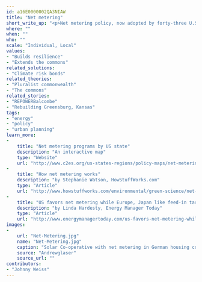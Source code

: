 ```yaml
---
id: a16E0000002QA3NIAW
title: "Net metering"
short_write_up: "<p>Net metering policy, now adopted by forty-three U.S. states, allows electricity end-users to “run the meter backwards,” meaning that utility customers can receive retail credit for generating solar power and feeding it back to the grid. This measure provides homeowners, businesses and industry with an economic incentive to install solar panels, while at the same time increasing the resilience and reducing the environmental impact of the grid by distributing power generation among many small energy producers. Particularly when accompanied by measures to encourage household, community, and co-operative energy generation projects, net metering can be a useful tool for distributing and democratizing the grid.</p>"
where: ""
when: ""
who: ""
scale: "Individual, Local"
values:
- "Builds resilience"
- "Extends the commons"
related_solutions:
- "Climate risk bonds"
related_theories:
- "Pluralist commonwealth"
- "The commons"
related_stories:
- "REPOWERBalcombe"
- "Rebuilding Greensburg, Kansas"
tags:
- "energy"
- "policy"
- "urban planning"
learn_more:
-
    title: "Net metering programs by US state"
    description: "An interactive map"
    type: "Website"
    url: "http://www.c2es.org/us-states-regions/policy-maps/net-metering"
-
    title: "How net metering works"
    description: "by Stephanie Watson, HowStuffWorks.com"
    type: "Article"
    url: "http://www.howstuffworks.com/environmental/green-science/net-metering.htm"
-
    title: "US favors net metering while Europe, Japan like feed-in tariffs"
    description: "by Linda Hardesty, Energy Manager Today"
    type: "Article"
    url: "http://www.energymanagertoday.com/us-favors-net-metering-while-europe-japan-like-feed-in-tariffs-092374/"
images:
-
    url: "Net-Metering.jpg"
    name: "Net-Metering.jpg"
    caption: "Solar Co-operative with net metering in German housing co-op."
    source: "Andrewglaser"
    source_url: ""
contributors:
- "Johnny Weiss"
---
```

